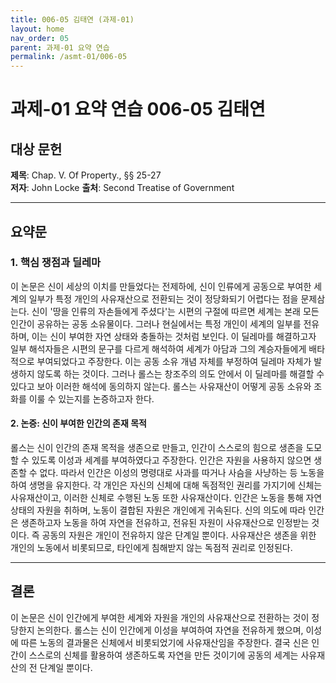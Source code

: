 ```yaml
---
title: 006-05 김태연 (과제-01)
layout: home
nav_order: 05
parent: 과제-01 요약 연습
permalink: /asmt-01/006-05
---
```


# 과제-01 요약 연습 006-05 김태연

## 대상 문헌  
**제목**: Chap. V. Of Property., §§ 25-27  
**저자**: John Locke
**출처**: Second Treatise of Government

---

## 요약문  

### 1. 핵심 쟁점과 딜레마  
이 논문은 신이 세상의 이치를 만들었다는 전제하에, 신이 인류에게 공동으로 부여한 세계의 일부가 특정 개인의 사유재산으로 전환되는 것이 정당화되기 어렵다는 점을 문제삼는다. 신이 '땅을 인류의 자손들에게 주셨다'는 시편의 구절에 따르면 세계는 본래 모든 인간이 공유하는 공동 소유물이다. 그러나 현실에서는 특정 개인이 세계의 일부를 전유하며, 이는 신이 부여한 자연 상태와 충돌하는 것처럼 보인다. 이 딜레마를 해결하고자 일부 해석자들은 시편의 문구를 다르게 해석하여 세계가 아담과 그의 계승자들에게 배타적으로 부여되었다고 주장한다. 이는 공동 소유 개념 자체를 부정하여 딜레마 자체가 발생하지 않도록 하는 것이다. 그러나 롤스는 창조주의 의도 안에서 이 딜레마를 해결할 수 있다고 보아 이러한 해석에 동의하지 않는다. 롤스는 사유재산이 어떻게 공동 소유와 조화를 이룰 수 있는지를 논증하고자 한다.

#### 2. 논증: 신이 부여한 인간의 존재 목적
롤스는 신이 인간의 존재 목적을 생존으로 만들고, 인간이 스스로의 힘으로 생존을 도모할 수 있도록 이성과 세계를 부여하였다고 주장한다. 인간은 자원을 사용하지 않으면 생존할 수 없다. 따라서 인간은 이성의 명령대로 사과를 따거나 사슴을 사냥하는 등 노동을 하여 생명을 유지한다. 각 개인은 자신의 신체에 대해 독점적인 권리를 가지기에 신체는 사유재산이고, 이러한 신체로 수행된 노동 또한 사유재산이다. 인간은 노동을 통해 자연 상태의 자원을 취하며, 노동이 결합된 자원은 개인에게 귀속된다. 신의 의도에 따라 인간은 생존하고자 노동을 하여 자연을 전유하고, 전유된 자원이 사유재산으로 인정받는 것이다. 즉 공동의 자원은 개인이 전유하지 않은 단계일 뿐이다. 사유재산은 생존을 위한 개인의 노동에서 비롯되므로, 타인에게 침해받지 않는 독점적 권리로 인정된다.

---

## 결론  
이 논문은 신이 인간에게 부여한 세계와 자원을 개인의 사유재산으로 전환하는 것이 정당한지 논의한다. 롤스는 신이 인간에게 이성을 부여하여 자연을 전유하게 했으며, 이성에 따른 노동의 결과물은 신체에서 비롯되었기에 사유재산임을 주장한다. 결국 신은 인간이 스스로의 신체를 활용하여 생존하도록 자연을 만든 것이기에 공동의 세계는 사유재산의 전 단계일 뿐이다. 